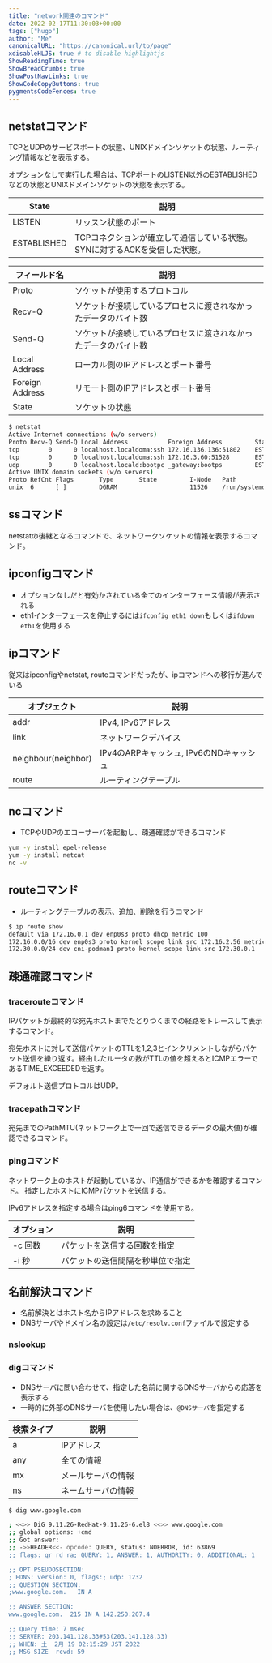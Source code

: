 ```yaml
---
title: "network関連のコマンド"
date: 2022-02-17T11:30:03+00:00
tags: ["hugo"] 
author: "Me"
canonicalURL: "https://canonical.url/to/page"
xdisableHLJS: true # to disable highlightjs
ShowReadingTime: true
ShowBreadCrumbs: true
ShowPostNavLinks: true
ShowCodeCopyButtons: true
pygmentsCodeFences: true
---
```


## netstatコマンド

TCPとUDPのサービスポートの状態、UNIXドメインソケットの状態、ルーティング情報などを表示する。

オプションなしで実行した場合は、TCPポートのLISTEN以外のESTABLISHEDなどの状態とUNIXドメインソケットの状態を表示する。

|State|説明|
|-|-|
|LISTEN|リッスン状態のポート|
|ESTABLISHED|TCPコネクションが確立して通信している状態。SYNに対するACKを受信した状態。|

|フィールド名|説明|
|-|-|
|Proto|ソケットが使用するプロトコル|
|Recv-Q|ソケットが接続しているプロセスに渡されなかったデータのバイト数|
|Send-Q|ソケットが接続しているプロセスに渡されなかったデータのバイト数|
|Local Address|ローカル側のIPアドレスとポート番号|
|Foreign Address|リモート側のIPアドレスとポート番号|
|State|ソケットの状態|

```bash
$ netstat
Active Internet connections (w/o servers)
Proto Recv-Q Send-Q Local Address           Foreign Address         State
tcp        0      0 localhost.localdoma:ssh 172.16.136.136:51802    ESTABLISHED
tcp        0      0 localhost.localdoma:ssh 172.16.3.60:51528       ESTABLISHED
udp        0      0 localhost.locald:bootpc _gateway:bootps         ESTABLISHED
Active UNIX domain sockets (w/o servers)
Proto RefCnt Flags       Type       State         I-Node   Path
unix  6      [ ]         DGRAM                    11526    /run/systemd/journal/socket
```

## ssコマンド

netstatの後継となるコマンドで、ネットワークソケットの情報を表示するコマンド。

## ipconfigコマンド

- オプションなしだと有効かされている全てのインターフェース情報が表示される
- eth1インターフェースを停止するには`ifconfig eth1 down`もしくは`ifdown eth1`を使用する

## ipコマンド

従来はipconfigやnetstat, routeコマンドだったが、ipコマンドへの移行が進んでいる

|オブジェクト|説明|
|-|-|
|addr|IPv4, IPv6アドレス|
|link|ネットワークデバイス|
|neighbour(neighbor)|IPv4のARPキャッシュ, IPv6のNDキャッシュ|
|route|ルーティングテーブル|

## ncコマンド

- TCPやUDPのエコーサーバを起動し、疎通確認ができるコマンド

```bash
yum -y install epel-release
yum -y install netcat
nc -v
```

## routeコマンド

- ルーティングテーブルの表示、追加、削除を行うコマンド

```bash
$ ip route show
default via 172.16.0.1 dev enp0s3 proto dhcp metric 100
172.16.0.0/16 dev enp0s3 proto kernel scope link src 172.16.2.56 metric 100
172.30.0.0/24 dev cni-podman1 proto kernel scope link src 172.30.0.1
```

## 疎通確認コマンド

### tracerouteコマンド

IPパケットが最終的な宛先ホストまでたどりつくまでの経路をトレースして表示するコマンド。

宛先ホストに対して送信パケットのTTLを1,2,3とインクリメントしながらパケット送信を繰り返す。経由したルータの数がTTLの値を超えるとICMPエラーであるTIME_EXCEEDEDを返す。

デフォルト送信プロトコルはUDP。

### tracepathコマンド

宛先までのPathMTU(ネットワーク上で一回で送信できるデータの最大値)が確認できるコマンド。

### pingコマンド

ネットワーク上のホストが起動しているか、IP通信ができるかを確認するコマンド。
指定したホストにICMPパケットを送信する。

IPv6アドレスを指定する場合はping6コマンドを使用する。

|オプション|説明|
|-|-|
|-c 回数|パケットを送信する回数を指定|
|-i 秒|パケットの送信間隔を秒単位で指定|

## 名前解決コマンド

- 名前解決とはホスト名からIPアドレスを求めること
- DNSサーバやドメイン名の設定は`/etc/resolv.conf`ファイルで設定する

### nslookup

### digコマンド

- DNSサーバに問い合わせて、指定した名前に関するDNSサーバからの応答を表示する
- 一時的に外部のDNSサーバを使用したい場合は、`@DNSサーバ`を指定する

|検索タイプ|説明|
|-|-|
|a|IPアドレス|
|any|全ての情報|
|mx|メールサーバの情報|
|ns|ネームサーバの情報|

```bash
$ dig www.google.com

; <<>> DiG 9.11.26-RedHat-9.11.26-6.el8 <<>> www.google.com
;; global options: +cmd
;; Got answer:
;; ->>HEADER<<- opcode: QUERY, status: NOERROR, id: 63869
;; flags: qr rd ra; QUERY: 1, ANSWER: 1, AUTHORITY: 0, ADDITIONAL: 1

;; OPT PSEUDOSECTION:
; EDNS: version: 0, flags:; udp: 1232
;; QUESTION SECTION:
;www.google.com.   IN A

;; ANSWER SECTION:
www.google.com.  215 IN A 142.250.207.4

;; Query time: 7 msec
;; SERVER: 203.141.128.33#53(203.141.128.33)
;; WHEN: 土  2月 19 02:15:29 JST 2022
;; MSG SIZE  rcvd: 59
```
